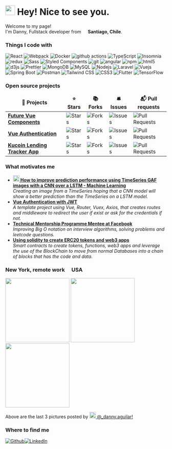 <h1><img src="https://emojis.slackmojis.com/emojis/images/1531849430/4246/blob-sunglasses.gif?1531849430" width="30"/> Hey! Nice to see you.</h1>


<p>Welcome to my page! </br> I'm Danny, Fullstack developer from <img src="https://cdn-icons-png.flaticon.com/512/197/197586.png" width="13"/> <b>Santiago, Chile</b>. </p>
<h3>Things I code with</h3>
<p>
  <img alt="React" src="https://img.shields.io/badge/-React-45b8d8?style=flat-square&logo=react&logoColor=white" />
  <img alt="Webpack" src="https://img.shields.io/badge/-Webpack-8DD6F9?style=flat-square&logo=webpack&logoColor=white" /> 
  <img alt="Docker" src="https://img.shields.io/badge/-Docker-46a2f1?style=flat-square&logo=docker&logoColor=white" />
  <img alt="github actions" src="https://img.shields.io/badge/-Github_Actions-2088FF?style=flat-square&logo=github-actions&logoColor=white" />
  <img alt="TypeScript" src="https://img.shields.io/badge/-TypeScript-007ACC?style=flat-square&logo=typescript&logoColor=white" />
  <img alt="Insomnia" src="https://img.shields.io/badge/-Insomnia-5849BE?style=flat-square&logo=insomnia&logoColor=white" />
  <img alt="redux" src="https://img.shields.io/badge/-Redux-764ABC?style=flat-square&logo=redux&logoColor=white" />
  <img alt="Sass" src="https://img.shields.io/badge/-Sass-CC6699?style=flat-square&logo=sass&logoColor=white" />
  <img alt="Styled Components" src="https://img.shields.io/badge/-Styled_Components-db7092?style=flat-square&logo=styled-components&logoColor=white" />
  <img alt="git" src="https://img.shields.io/badge/-Git-F05032?style=flat-square&logo=git&logoColor=white" /> 
  <img alt="angular" src="https://img.shields.io/badge/-Angular-DD0031?style=flat-square&logo=angular&logoColor=white" />
  <img alt="npm" src="https://img.shields.io/badge/-NPM-CB3837?style=flat-square&logo=npm&logoColor=white" />
  <img alt="html5" src="https://img.shields.io/badge/-HTML5-E34F26?style=flat-square&logo=html5&logoColor=white" /> 
  <img alt="d3js" src="https://img.shields.io/badge/-D3.js-F9A03C?style=flat-square&logo=d3.js&logoColor=white" />
  <img alt="Prettier" src="https://img.shields.io/badge/-Prettier-F7B93E?style=flat-square&logo=prettier&logoColor=white" />
  <img alt="MongoDB" src="https://img.shields.io/badge/-MongoDB-13aa52?style=flat-square&logo=mongodb&logoColor=white" />
  <img alt="MySQL" src="https://img.shields.io/static/v1?style=flat-square&logo=MySQL&logoColor=white&message=MySQL&color=005c84&label=" />
  <img alt="Nodejs" src="https://img.shields.io/badge/-Nodejs-43853d?style=flat-square&logo=Node.js&logoColor=white" />
  <img alt="Laravel" src="https://img.shields.io/static/v1?style=flat-square&logo=Laravel&logoColor=white&message=Laravel&color=f22b1e&label=" />
  <img alt="Vuejs" src="https://img.shields.io/static/v1?style=flat-square&logo=Vue.js&logoColor=white&message=Vuejs&color=3daf7c&label=" />
  <img alt="Spring Boot" src="https://img.shields.io/static/v1?style=flat-square&logo=Spring+Boot&logoColor=white&message=Spring+Boot&color=67aa3c&label=" />
  <img alt="Postman" src="https://img.shields.io/static/v1?style=flat-square&logo=Postman&logoColor=white&message=Postman&color=e66637&label=" />
  <img alt="Tailwind CSS" src="https://img.shields.io/static/v1?style=flat-square&logo=Tailwind+CSS&logoColor=white&message=Tailwind+CSS&color=07adca&label=" />
  <img alt="CSS3" src="https://img.shields.io/static/v1?style=flat-square&logo=CSS3&logoColor=white&message=CSS3&color=008ec6&label=" />
  <img alt="Flutter" src="https://img.shields.io/static/v1?style=flat-square&logo=Flutter&logoColor=white&message=Flutter&color=1db2f0&label=" />
  <img alt="TensorFlow" src="https://img.shields.io/static/v1?style=flat-square&logo=TensorFlow&logoColor=white&message=TensorFlow&color=e0861f&label=" />
</p>
<h3>Open source projects</h3>
<table>
  <thead align="center">
    <tr border: none;>
      <td><b>🎁 Projects</b></td>
      <td><b>⭐ Stars</b></td>
      <td><b>📚 Forks</b></td>
      <td><b>🛎 Issues</b></td>
      <td><b>📬 Pull requests</b></td>
    </tr>
  </thead>
  <tbody>
    <tr>
      <td><a href="https://github.com/DannyAndres/future-vue-components"><b>Future Vue Components</b></a></td>
      <td><img alt="Stars" src="https://img.shields.io/github/stars/DannyAndres/future-vue-components?style=flat-square&labelColor=343b41"/></td>
      <td><img alt="Forks" src="https://img.shields.io/github/forks/DannyAndres/future-vue-components?style=flat-square&labelColor=343b41"/></td>
      <td><img alt="Issues" src="https://img.shields.io/github/issues/DannyAndres/future-vue-components?style=flat-square&labelColor=343b41"/></td>
      <td><img alt="Pull Requests" src="https://img.shields.io/github/issues-pr/DannyAndres/future-vue-components?style=flat-square&labelColor=343b41"/></td>
    </tr>
	  <tr>
      <td><a href="https://github.com/DannyAndres/Vue-Authentication"><b>Vue Authentication</b></a></td>
      <td><img alt="Stars" src="https://img.shields.io/github/stars/DannyAndres/Vue-Authentication?style=flat-square&labelColor=343b41"/></td>
      <td><img alt="Forks" src="https://img.shields.io/github/forks/DannyAndres/Vue-Authentication?style=flat-square&labelColor=343b41"/></td>
      <td><img alt="Issues" src="https://img.shields.io/github/issues/DannyAndres/Vue-Authentication?style=flat-square&labelColor=343b41"/></td>
      <td><img alt="Pull Requests" src="https://img.shields.io/github/issues-pr/DannyAndres/Vue-Authentication?style=flat-square&labelColor=343b41"/></td>
    </tr>
    <tr>
      <td><a href="https://github.com/DannyAndres/kucoin-app-lending-tracker"><b>Kucoin Lending Tracker App</b></a></td>
      <td><img alt="Stars" src="https://img.shields.io/github/stars/DannyAndres/kucoin-app-lending-tracker?style=flat-square&labelColor=343b41"/></td>
      <td><img alt="Forks" src="https://img.shields.io/github/forks/DannyAndres/kucoin-app-lending-tracker?style=flat-square&labelColor=343b41"/></td>
      <td><img alt="Issues" src="https://img.shields.io/github/issues/DannyAndres/kucoin-app-lending-tracker?style=flat-square&labelColor=343b41"/></td>
      <td><img alt="Pull Requests" src="https://img.shields.io/github/issues-pr/DannyAndres/kucoin-app-lending-tracker?style=flat-square&labelColor=343b41"/></td>
    </tr>
  </tbody>
</table>
<h3>What motivates me</h3>
<ul>
  <li><a href="https://github.com/DannyAndres/seminario"><b><img src="https://emojipedia-us.s3.dualstack.us-west-1.amazonaws.com/thumbs/240/apple/237/fire_1f525.png" width="20" alt="new" /> How to improve prediction performance using TimeSeries GAF images with a CNN over a LSTM - Machine Learning</b></a><br/><i>Creating an image from a TimeSeries hoping that a CNN model will show a better prediction than the TimeSeries on a LSTM model.</i></li>
  <li><a href="https://github.com/DannyAndres/Vue-Authentication"><b>Vue Authentication with JWT</b></a><br/><i>A template project using Vue, Router, Vuex, Axios, that creates routes and middleware to redirect the user if exist or ask for the credentials if not.</i></li>
  <li><a href="https://tmpfb.splashthat.com/"><b>Technical Mentorship Programme Mentee at Facebook</b></a><br/><i>Improving Big O notation on interview algorithms, solving problems and leetcode questions.</i></li>
  <li><a href="https://docs.soliditylang.org/en/v0.8.10/"><b>Using solidity to create ERC20 tokens and web3 apps</b></a><br/><i>Smart contracts to create tokens, functions, web3 apps and leverage the use of the BlockChain to move from normal Databases into a chain of blocks that has the code and data.</i></li>
</ul>
<h3>New York, remote work <img src="https://cdn-icons-png.flaticon.com/512/197/197484.png" width="13"/> USA</h3>
<p><img width="200" src="https://instagram.fscl18-1.fna.fbcdn.net/v/t51.2885-15/e35/s1080x1080/242343925_252744713281095_6886927603245666947_n.jpg?_nc_ht=instagram.fscl18-1.fna.fbcdn.net&_nc_cat=103&_nc_ohc=fkHXI1aqweUAX-zpxwF&edm=AP_V10EBAAAA&ccb=7-4&oh=f72a42138baa0ad7dba09bc82858b689&oe=619FBD9C&_nc_sid=4f375e" /> <img width="200" src="https://instagram.fscl18-1.fna.fbcdn.net/v/t51.2885-15/e35/s320x320/242375815_181898434074650_885021419768533467_n.jpg?_nc_ht=instagram.fscl18-1.fna.fbcdn.net&_nc_cat=102&_nc_ohc=Eiwsw5_WGeAAX-qO0gm&edm=ABfd0MgBAAAA&ccb=7-4&oh=d8331a93e6eb08110c342fe17855a2ab&oe=619FA2D5&_nc_sid=7bff83" /> <img width="200" src="https://instagram.fscl18-1.fna.fbcdn.net/v/t51.2885-15/e35/s320x320/242318099_590838708602313_9155516847176596380_n.jpg?_nc_ht=instagram.fscl18-1.fna.fbcdn.net&_nc_cat=109&_nc_ohc=g6YLDS-qIJkAX-9UY6a&edm=ABfd0MgBAAAA&ccb=7-4&oh=3ab60175bccb1d252b45208926638679&oe=619E1BA3&_nc_sid=7bff83" /></p>
<p>Above are the last 3 pictures posted by <a href="https://www.instagram.com/_danny.aguilar/" target="_blank"><img src="https://upload.wikimedia.org/wikipedia/commons/thumb/e/e7/Instagram_logo_2016.svg/1024px-Instagram_logo_2016.svg.png" width="20"/> @_danny.aguilar!</a><br/>
<h3>Where to find me</h3>
<p><a href="https://github.com/dannyandres" target="_blank"><img alt="Github" src="https://img.shields.io/badge/GitHub-%2312100E.svg?&style=for-the-badge&logo=Github&logoColor=white" /></a><a href="https://www.linkedin.com/in/danny-andres/" target="_blank"><img alt="LinkedIn" src="https://img.shields.io/badge/linkedin-%230077B5.svg?&style=for-the-badge&logo=linkedin&logoColor=white" /></a>
</p>

